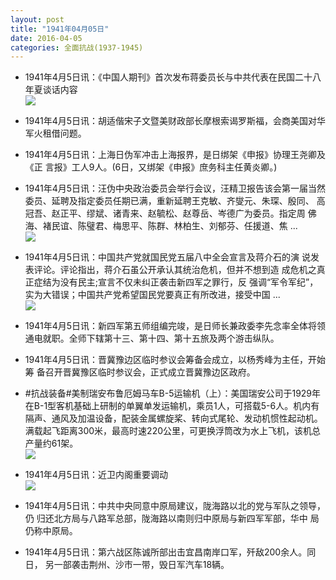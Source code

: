```yaml
---
layout: post
title: "1941年04月05日"
date: 2016-04-05
categories: 全面抗战(1937-1945)
---
```


<meta name="referrer" content="no-referrer" />

- 1941年4月5日讯：《中国人期刊》首次发布蒋委员长与中共代表在民国二十八年夏谈话内容 <br/><img src="https://ww3.sinaimg.cn/large/aca367d8jw1f2m80byl9hj209g0y6105.jpg" />

- 1941年4月5日讯：胡适偕宋子文暨美财政部长摩根索谒罗斯福，会商美国对华 军火租借问题。 

- 1941年4月5日讯：上海日伪军冲击上海报界，是日绑架《申报》协理王尧卿及《正 言报》工人9人。(6日，又绑架《申报》庶务科主任黄炎卿。) 

- 1941年4月5日讯：汪伪中央政治委员会举行会议，汪精卫报告该会第一届当然委员、延聘及指定委员任期已满，重新延聘王克敏、齐燮元、朱琛、殷同、 高冠吾、赵正平、缪斌、诸青来、赵毓松、赵尊岳、岑德广为委员。指定周 佛海、褚民谊、陈璧君、梅思平、陈群、林柏生、刘郁芬、任援道、焦 ... <br/><img src="https://ww2.sinaimg.cn/large/aca367d8jw1f2m2stzvqkj20c80bxdhe.jpg" />

- 1941年4月5日讯：中国共产党就国民党五届八中全会宣言及蒋介石的演 说发表评论。评论指出，蒋介石虽公开承认其统治危机，但并不想到造 成危机之真正症结为没有民主;宣言不仅未纠正袭击新四军之罪行，反 强调“军令军纪”，实为大错误；中国共产党希望国民党要真正有所改进，接受中国 ... <br/><img src="https://ww3.sinaimg.cn/large/aca367d8jw1f2lxldfhhmj20c80ayq4c.jpg" />

- 1941年4月5日讯：新四军第五师组编完竣，是日师长兼政委李先念率全体将领 通电就职。全师下辖第十三、第十四、第十五旅及两个游击纵队。 

- 1941年4月5日讯：晋冀豫边区临时参议会筹备会成立，以杨秀峰为主任，开始筹 备召开晋冀豫区临时参议会，正式成立晋冀豫边区政府。 

- #抗战装备#美制瑞安布鲁厄姆马车B-5运输机（上）：美国瑞安公司于1929年在B-1型客机基础上研制的单翼单发运输机，乘员1人，可搭载5-6人。机内有隔声、通风及加温设备，配装金属螺旋桨、转向式尾轮、发动机惯性起动机。满载起飞距离300米，最高时速220公里，可更换浮筒改为水上飞机，该机总产量约61架。 <br/><img src="https://ww2.sinaimg.cn/large/aca367d8jw1f2llgg4q5wj20b80pjadn.jpg" />

- 1941年4月5日讯：近卫内阁重要调动 <br/><img src="https://ww2.sinaimg.cn/large/aca367d8jw1f2ljpxlh1sj20bg079q47.jpg" />

- 1941年4月5日讯：中共中央同意中原局建议，陇海路以北的党与军队之领导，仍 归还北方局与八路军总部，陇海路以南则归中原局与新四军军部，华中 局仍称中原局。 

- 1941年4月5日讯：第六战区陈诚所部出击宜昌南岸口军，歼敌200余人。同日， 另一部袭击荆州、沙市一带，毁日军汽车18辆。 

